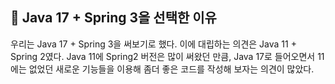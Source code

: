 ## 🌈 Java 17 + Spring 3을 선택한 이유
우리는 Java 17 + Spring 3을 써보기로 했다. 이에 대립하는 의견은 Java 11 + Spring 2였다. Java 11에 Spring2 버전은 많이 써왔던 만큼, Java 17로 들어오면서 11에는 없었던 새로운 기능들을 이용해 좀더 좋은 코드를 작성해 보자는 의견이 많았다.